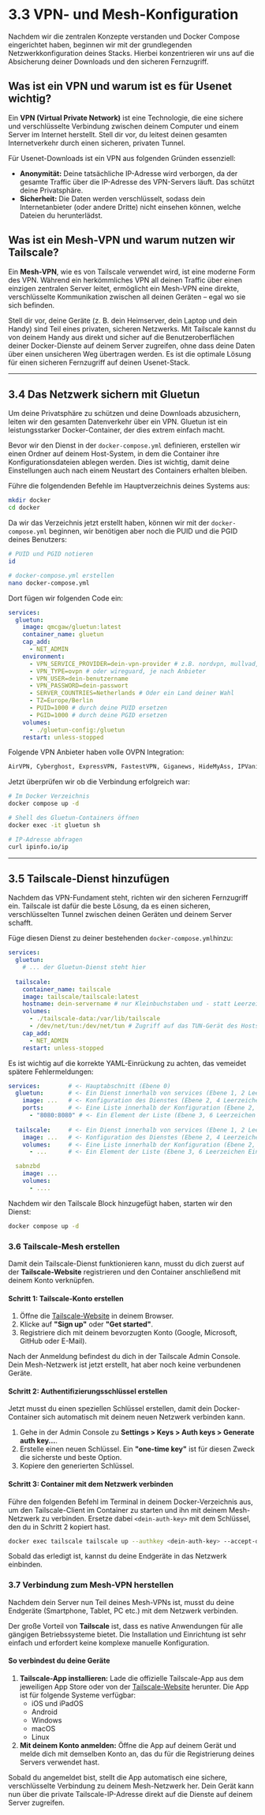 # 3.3 VPN- und Mesh-Konfiguration

Nachdem wir die zentralen Konzepte verstanden und Docker Compose eingerichtet haben, beginnen wir mit der grundlegenden Netzwerkkonfiguration deines Stacks. Hierbei konzentrieren wir uns auf die Absicherung deiner Downloads und den sicheren Fernzugriff.

## Was ist ein VPN und warum ist es für Usenet wichtig?

Ein **VPN (Virtual Private Network)** ist eine Technologie, die eine sichere und verschlüsselte Verbindung zwischen deinem Computer und einem Server im Internet herstellt. Stell dir vor, du leitest deinen gesamten Internetverkehr durch einen sicheren, privaten Tunnel.

Für Usenet-Downloads ist ein VPN aus folgenden Gründen essenziell:

* **Anonymität:** Deine tatsächliche IP-Adresse wird verborgen, da der gesamte Traffic über die IP-Adresse des VPN-Servers läuft. Das schützt deine Privatsphäre.
* **Sicherheit:** Die Daten werden verschlüsselt, sodass dein Internetanbieter (oder andere Dritte) nicht einsehen können, welche Dateien du herunterlädst.

## Was ist ein Mesh-VPN und warum nutzen wir Tailscale?

Ein **Mesh-VPN**, wie es von Tailscale verwendet wird, ist eine moderne Form des VPN. Während ein herkömmliches VPN all deinen Traffic über einen einzigen zentralen Server leitet, ermöglicht ein Mesh-VPN eine direkte, verschlüsselte Kommunikation zwischen all deinen Geräten – egal wo sie sich befinden.

Stell dir vor, deine Geräte (z. B. dein Heimserver, dein Laptop und dein Handy) sind Teil eines privaten, sicheren Netzwerks. Mit Tailscale kannst du von deinem Handy aus direkt und sicher auf die Benutzeroberflächen deiner Docker-Dienste auf deinem Server zugreifen, ohne dass deine Daten über einen unsicheren Weg übertragen werden. Es ist die optimale Lösung für einen sicheren Fernzugriff auf deinen Usenet-Stack.

---

## 3.4 Das Netzwerk sichern mit Gluetun

Um deine Privatsphäre zu schützen und deine Downloads abzusichern, leiten wir den gesamten Datenverkehr über ein VPN. Gluetun ist ein leistungsstarker Docker-Container, der dies extrem einfach macht.

Bevor wir den Dienst in der `docker-compose.yml` definieren, erstellen wir einen Ordner auf deinem Host-System, in dem die Container ihre Konfigurationsdateien ablegen werden. Dies ist wichtig, damit deine Einstellungen auch nach einem Neustart des Containers erhalten bleiben.

Führe die folgendenden Befehle im Hauptverzeichnis deines Systems aus:

```bash
mkdir docker
cd docker
```

Da wir das Verzeichnis jetzt erstellt haben, können wir mit der `docker-compose.yml` beginnen, wir benötigen aber noch die PUID und die PGID deines Benutzers:

```bash
# PUID und PGID notieren
id

# docker-compose.yml erstellen
nano docker-compose.yml
```

Dort fügen wir folgenden Code ein:

```yaml
services:
  gluetun:
    image: qmcgaw/gluetun:latest
    container_name: gluetun
    cap_add:
      - NET_ADMIN
    environment:
      - VPN_SERVICE_PROVIDER=dein-vpn-provider # z.B. nordvpn, mullvad, expressvpn
      - VPN_TYPE=ovpn # oder wireguard, je nach Anbieter
      - VPN_USER=dein-benutzername
      - VPN_PASSWORD=dein-passwort
      - SERVER_COUNTRIES=Netherlands # Oder ein Land deiner Wahl
      - TZ=Europe/Berlin
      - PUID=1000 # durch deine PUID ersetzen
      - PGID=1000 # durch deine PGID ersetzen
    volumes:
      - ./gluetun-config:/gluetun
    restart: unless-stopped
```

Folgende VPN Anbieter haben volle OVPN Integration:

```bash
AirVPN, Cyberghost, ExpressVPN, FastestVPN, Giganews, HideMyAss, IPVanish, IVPN, Mullvad, NordVPN, Perfect Privacy, Privado, Private Internet Access, PrivateVPN, ProtonVPN, PureVPN, SlickVPN, Surfshark, TorGuard, VPNSecure.me, VPNUnlimited, Vyprvpn, WeVPN, Windscribe
```

Jetzt überprüfen wir ob die Verbindung erfolgreich war:

```bash
# Im Docker Verzeichnis
docker compose up -d

# Shell des Gluetun-Containers öffnen
docker exec -it gluetun sh

# IP-Adresse abfragen
curl ipinfo.io/ip
```

---

## 3.5 Tailscale-Dienst hinzufügen

Nachdem das VPN-Fundament steht, richten wir den sicheren Fernzugriff ein. Tailscale ist dafür die beste Lösung, da es einen sicheren, verschlüsselten Tunnel zwischen deinen Geräten und deinem Server schafft.

Füge diesen Dienst zu deiner bestehenden `docker-compose.yml`hinzu:

```yaml
services:
  gluetun:
    # ... der Gluetun-Dienst steht hier
  
  tailscale:
    container_name: tailscale
    image: tailscale/tailscale:latest
    hostname: dein-servername # nur Kleinbuchstaben und - statt Leerzeichen
    volumes:
      - ./tailscale-data:/var/lib/tailscale
      - /dev/net/tun:/dev/net/tun # Zugriff auf das TUN-Gerät des Hosts
    cap_add:
      - NET_ADMIN
    restart: unless-stopped
```

Es ist wichtig auf die korrekte YAML-Einrückung zu achten, das vemeidet spätere Fehlermeldungen:

```yaml
services:        # <- Hauptabschnitt (Ebene 0)
  gluetun:       # <- Ein Dienst innerhalb von services (Ebene 1, 2 Leerzeichen Einrückung)
    image: ...   # <- Konfiguration des Dienstes (Ebene 2, 4 Leerzeichen Einrückung)
    ports:       # <- Eine Liste innerhalb der Konfiguration (Ebene 2, 4 Leerzeichen Einrückung)
      - "8080:8080" # <- Ein Element der Liste (Ebene 3, 6 Leerzeichen Einrückung)
  
  tailscale:     # <- Ein Dienst innerhalb von services (Ebene 1, 2 Leerzeichen Einrückung)
    image: ...   # <- Konfiguration des Dienstes (Ebene 2, 4 Leerzeichen Einrückung)
    volumes:     # <- Eine Liste innerhalb der Konfiguration (Ebene 2, 4 Leerzeichen Einrückung)
      - ...      # <- Ein Element der Liste (Ebene 3, 6 Leerzeichen Einrückung)

  sabnzbd
    image: ...
    volumes:
      - ....
```

Nachdem wir den Tailscale Block hinzugefügt haben, starten wir den Dienst:

```bash
docker compose up -d
```

### 3.6 Tailscale-Mesh erstellen

Damit dein Tailscale-Dienst funktionieren kann, musst du dich zuerst auf der **Tailscale-Website** registrieren und den Container anschließend mit deinem Konto verknüpfen.

#### Schritt 1: Tailscale-Konto erstellen

1. Öffne die [Tailscale-Website](https://tailscale.com/) in deinem Browser.
2. Klicke auf **"Sign up"** oder **"Get started"**.
3. Registriere dich mit deinem bevorzugten Konto (Google, Microsoft, GitHub oder E-Mail).

Nach der Anmeldung befindest du dich in der Tailscale Admin Console. Dein Mesh-Netzwerk ist jetzt erstellt, hat aber noch keine verbundenen Geräte.

#### Schritt 2: Authentifizierungsschlüssel erstellen

Jetzt musst du einen speziellen Schlüssel erstellen, damit dein Docker-Container sich automatisch mit deinem neuen Netzwerk verbinden kann.

1. Gehe in der Admin Console zu **Settings > Keys > Auth keys > Generate auth key...**.
2. Erstelle einen neuen Schlüssel. Ein **"one-time key"** ist für diesen Zweck die sicherste und beste Option.
3. Kopiere den generierten Schlüssel.

#### Schritt 3: Container mit dem Netzwerk verbinden

Führe den folgenden Befehl im Terminal in deinem Docker-Verzeichnis aus, um den Tailscale-Client im Container zu starten und ihn mit deinem Mesh-Netzwerk zu verbinden. Ersetze dabei `<dein-auth-key>` mit dem Schlüssel, den du in Schritt 2 kopiert hast.

```bash
docker exec tailscale tailscale up --authkey <dein-auth-key> --accept-dns=false
```

Sobald das erledigt ist, kannst du deine Endgeräte in das Netzwerk einbinden.

### 3.7 Verbindung zum Mesh-VPN herstellen

Nachdem dein Server nun Teil deines Mesh-VPNs ist, musst du deine Endgeräte (Smartphone, Tablet, PC etc.) mit dem Netzwerk verbinden.

Der große Vorteil von **Tailscale** ist, dass es native Anwendungen für alle gängigen Betriebssysteme bietet. Die Installation und Einrichtung ist sehr einfach und erfordert keine komplexe manuelle Konfiguration.

#### So verbindest du deine Geräte

1. **Tailscale-App installieren:** Lade die offizielle Tailscale-App aus dem jeweiligen App Store oder von der [Tailscale-Website](https://tailscale.com/download) herunter. Die App ist für folgende Systeme verfügbar:
    * iOS und iPadOS
    * Android
    * Windows
    * macOS
    * Linux
2. **Mit deinem Konto anmelden:** Öffne die App auf deinem Gerät und melde dich mit demselben Konto an, das du für die Registrierung deines Servers verwendet hast.

Sobald du angemeldet bist, stellt die App automatisch eine sichere, verschlüsselte Verbindung zu deinem Mesh-Netzwerk her. Dein Gerät kann nun über die private Tailscale-IP-Adresse direkt auf die Dienste auf deinem Server zugreifen.

